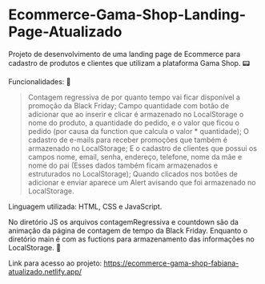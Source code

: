# Ecommerce-Gama-Shop-Landing-Page-Atualizado
Projeto de desenvolvimento de uma landing page de Ecommerce para cadastro de produtos e clientes que utilizam a plataforma Gama Shop. :pager:

Funcionalidades: :bookmark_tabs:
> Contagem regressiva de por quanto tempo vai ficar disponível a promoção da Black Friday;
> Campo quantidade com botão de adicionar que ao inserir e clicar é armazenado no LocalStorage o nome do produto, a quantidade do pedido, e o valor que ficou o pedido 
(por causa da function que calcula o valor * quantidade);
> O cadastro de e-mails para receber promoções que também é armazenado no LocalStorage;
> E o cadastro de clientes que possui os campos nome, email, senha, endereço, telefone, nome da mãe e nome do pai 
(Esses dados também ficam armazenados e estruturados no LocalStorage);
> Quando clicados nos botões de adicionar e enviar aparece um Alert avisando que foi armazenado no LocalStorage.

Linguagem utilizada: HTML, CSS e JavaScript.

No diretório JS os arquivos contagemRegressiva e countdown são da animação da página de contagem de tempo da Black Friday. Enquanto o diretório main é com as fuctions 
para armazenamento das informações no LocalStorage. :open_file_folder:

Link para acesso ao projeto: https://ecommerce-gama-shop-fabiana-atualizado.netlify.app/


